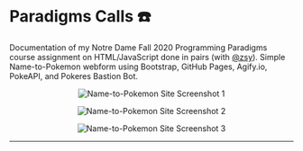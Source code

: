 # Paradigms Calls :phone:
Documentation of my Notre Dame Fall 2020 Programming Paradigms course assignment on HTML/JavaScript done in pairs (with [@zsy](https://github.com/zacharysy)).
Simple Name-to-Pokemon webform using Bootstrap, GitHub Pages, Agify.io, PokeAPI, and Pokeres Bastion Bot.

<p align="center">
  <img src="https://user-images.githubusercontent.com/50670255/96538089-ba358a80-1265-11eb-8bbf-84ab9bf687f0.png" alt="Name-to-Pokemon Site Screenshot 1"/>
</p>

<p align="center">
  <img src="https://user-images.githubusercontent.com/50670255/96538130-cd485a80-1265-11eb-90f3-43f07c182ca6.png" alt="Name-to-Pokemon Site Screenshot 2"/>
</p>

<p align="center">
  <img src="https://user-images.githubusercontent.com/50670255/96538148-dc2f0d00-1265-11eb-9129-f34f890d898f.png" alt="Name-to-Pokemon Site Screenshot 3"/>
</p>

---

